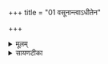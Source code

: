 +++
title = "01 वसूनान्त्वाऽधीतेन"

+++
<details><summary>मूलम्</summary>

वसू॑ना॒न्त्वाऽधी॑तेन ।  
रु॒द्राणा॑मू॒र्म्या ।  
आ॒दि॒त्याना॒न्तेज॑सा ।  
विश्वे॑षान्दे॒वाना॒ङ्क्रतु॑ना ।  
म॒रुता॒मेम्ना॑ जुहोमि॒ स्वाहा॑ ।  


</details>

<details><summary>सायणटीका</summary>

(SB) 1सप्तमानुवाके प्रथमामृचमाह - हे अग्ने! त्वां जुहोमि ॥ कीदृशं त्वां? वसूनामष्टानां संबन्धि यदधीतं मन्त्रजातं तेन सहितम् ॥ रुद्राणामेकादशानां संबन्धिनी येयमूर्मिरुत्कर्षस्तेन सहितम् ॥ आदित्यानां द्वादशानां संबन्धि यत्तेजस्तेन सहितम् ॥ विश्वेषां देवानां संबन्धी यः क्रतुः संकल्पः कर्मानुष्ठानं वा तेन सहितम् ॥ मरुतां संबन्धो योऽयमेमा गतिविशेषस्तेन सहितम् ॥ एतस्य मन्त्रस्य सावित्रचयने विनियोगमापस्तम्ब आह - 'अपरं चतुर्गृहीतं वसूनां त्वाऽधीतेन' इति ॥ जूहोतीत्यनुवर्तते ॥॥


</details>

